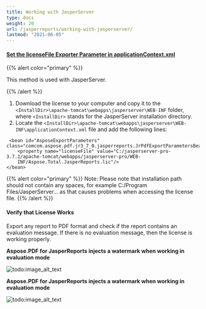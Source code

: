 ```yaml
---
title: Working with JasperServer
type: docs
weight: 20
url: /jasperreports/working-with-jasperserver/
lastmod: "2021-06-05"
---
```


#### <ins>**Set the licenseFile Exporter Parameter in applicationContext.xml**
{{% alert color="primary" %}}

This method is used with JasperServer.

{{% /alert %}}

1. Download the license to your computer and copy it to the ```<InstallDir>\apache-tomcat\webapps\jasperserver\WEB-INF``` folder, where  ```<InstallDir>``` stands for the JasperServer installation directory.
2. Locate the ```<InstallDir>\apache-tomcat\webapps\jasperserver\WEB-INF\applicationContext.xml``` file and add the following lines:

```
 <bean id="AsposeExportParameters" class="comcom.aspose.pdf.jr3_7_0.jasperreports.JrPdfExportParametersBean">
    <property name="licenseFile" value="C:/jasperserver-pro-3.7.1/apache-tomcat/webapps/jasperserver-pro/WEB-  
    INF/Aspose.Total.JasperReports.lic"/>
</bean>
```
{{% alert color="primary" %}}
Note: Please note that installation path should not contain any spaces, for example C:/Program Files/JasperServer… as that causes problems when accessing the license file.
{{% /alert %}}

#### **Verify that License Works**
Export any report to PDF format and check if the report contains an evaluation message. If there is no evaluation message, then the license is working properly.

**Aspose.PDF for JasperReports injects a watermark when working in evaluation mode**

![todo:image_alt_text](working-with-jasperserver_1.png)



**Aspose.PDF for JasperReports injects a watermark when working in evaluation mode**

![todo:image_alt_text](working-with-jasperserver_2.png)
